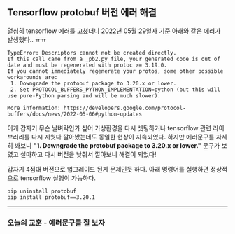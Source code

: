 ## Tensorflow protobuf 버전 에러 해결
열심히 tensorflow 에러를 고쳤더니 2022년 05월 29일자 기준 아래와 같은 에러가 발생했다.. ㅠㅠ
```shell
TypeError: Descriptors cannot not be created directly.
If this call came from a _pb2.py file, your generated code is out of date and must be regenerated with protoc >= 3.19.0.
If you cannot immediately regenerate your protos, some other possible workarounds are:
 1. Downgrade the protobuf package to 3.20.x or lower.
 2. Set PROTOCOL_BUFFERS_PYTHON_IMPLEMENTATION=python (but this will use pure-Python parsing and will be much slower).

More information: https://developers.google.com/protocol-buffers/docs/news/2022-05-06#python-updates
```

이게 갑자기 무슨 날벼락인가 싶어 가상환경을 다시 셋팅하거나 tensorflow 관련 라이브러리를 다시 지웟다 깔아봤는데도 동일한 현상이 지속되었다.
하지만 에러문구를 자세히 봐보니 <b>"1. Downgrade the protobuf package to 3.20.x or lower."</b> 문구가 보였고 설마하고 다시 버전을 낮춰서 깔아보니 해결이 되었다!

갑자기 4점대 버전으로 업그레이드 된게 문제인듯 하다. 아래 명령어를 실행하면 정상적으로 tensorflow 실행이 가능하다. 

```shell
pip uninstall protobuf
pip install protobuf==3.20.1
```

---
### 오늘의 교훈 - 에러문구를 잘 보자
